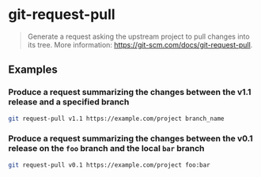 # git-request-pull

> Generate a request asking the upstream project to pull changes into its tree. More information: <https://git-scm.com/docs/git-request-pull>.

## Examples

### Produce a request summarizing the changes between the v1.1 release and a specified branch

```bash
git request-pull v1.1 https://example.com/project branch_name
```

### Produce a request summarizing the changes between the v0.1 release on the `foo` branch and the local `bar` branch

```bash
git request-pull v0.1 https://example.com/project foo:bar
```
